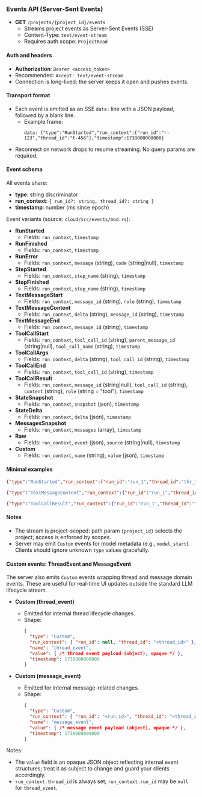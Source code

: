 ### Events API (Server-Sent Events)

- **GET** `/projects/{project_id}/events`
  - Streams project events as Server-Sent Events (SSE)
  - Content-Type: `text/event-stream`
  - Requires auth scope: `ProjectRead`

#### Auth and headers
- **Authorization**: `Bearer <access_token>`
- Recommended: `Accept: text/event-stream`
- Connection is long-lived; the server keeps it open and pushes events.

#### Transport format
- Each event is emitted as an SSE `data:` line with a JSON payload, followed by a blank line.
  - Example frame:
    ```
    data: {"type":"RunStarted","run_context":{"run_id":"r-123","thread_id":"t-456"},"timestamp":1738000000000}

    ```
- Reconnect on network drops to resume streaming. No query params are required.

#### Event schema
All events share:
- **type**: string discriminator
- **run_context**: `{ run_id?: string, thread_id?: string }`
- **timestamp**: number (ms since epoch)

Event variants (source: `cloud/src/events/mod.rs`):

- **RunStarted**
  - Fields: `run_context`, `timestamp`
- **RunFinished**
  - Fields: `run_context`, `timestamp`
- **RunError**
  - Fields: `run_context`, `message` (string), `code` (string|null), `timestamp`
- **StepStarted**
  - Fields: `run_context`, `step_name` (string), `timestamp`
- **StepFinished**
  - Fields: `run_context`, `step_name` (string), `timestamp`
- **TextMessageStart**
  - Fields: `run_context`, `message_id` (string), `role` (string), `timestamp`
- **TextMessageContent**
  - Fields: `run_context`, `delta` (string), `message_id` (string), `timestamp`
- **TextMessageEnd**
  - Fields: `run_context`, `message_id` (string), `timestamp`
- **ToolCallStart**
  - Fields: `run_context`, `tool_call_id` (string), `parent_message_id` (string|null), `tool_call_name` (string), `timestamp`
- **ToolCallArgs**
  - Fields: `run_context`, `delta` (string), `tool_call_id` (string), `timestamp`
- **ToolCallEnd**
  - Fields: `run_context`, `tool_call_id` (string), `timestamp`
- **ToolCallResult**
  - Fields: `run_context`, `message_id` (string|null), `tool_call_id` (string), `content` (string), `role` (string = "tool"), `timestamp`
- **StateSnapshot**
  - Fields: `run_context`, `snapshot` (json), `timestamp`
- **StateDelta**
  - Fields: `run_context`, `delta` (json), `timestamp`
- **MessagesSnapshot**
  - Fields: `run_context`, `messages` (array<json>), `timestamp`
- **Raw**
  - Fields: `run_context`, `event` (json), `source` (string|null), `timestamp`
- **Custom**
  - Fields: `run_context`, `name` (string), `value` (json), `timestamp`

#### Minimal examples

```json
{"type":"RunStarted","run_context":{"run_id":"run_1","thread_id":"thr_1"},"timestamp":1738000000000}
```

```json
{"type":"TextMessageContent","run_context":{"run_id":"run_1","thread_id":"thr_1"},"delta":"hello","message_id":"trace_1","timestamp":1738000000100}
```

```json
{"type":"ToolCallResult","run_context":{"run_id":"run_1","thread_id":"thr_1"},"message_id":"trace_1","tool_call_id":"tool_123","content":"{\"ok\":true}","role":"tool","timestamp":1738000000200}
```

#### Notes
- The stream is project-scoped: path param `{project_id}` selects the project; access is enforced by scopes.
- Server may emit `Custom` events for model metadata (e.g., `model_start`). Clients should ignore unknown `type` values gracefully.

#### Custom events: ThreadEvent and MessageEvent
The server also emits `Custom` events wrapping thread and message domain events. These are useful for real-time UI updates outside the standard LLM lifecycle stream.

- **Custom (thread_event)**
  - Emitted for internal thread lifecycle changes.
  - Shape:
    ```json
    {
      "type": "Custom",
      "run_context": { "run_id": null, "thread_id": "<thread_id>" },
      "name": "thread_event",
      "value": { /* thread event payload (object), opaque */ },
      "timestamp": 1738000000000
    }
    ```

- **Custom (message_event)**
  - Emitted for internal message-related changes.
  - Shape:
    ```json
    {
      "type": "Custom",
      "run_context": { "run_id": "<run_id>", "thread_id": "<thread_id>" },
      "name": "message_event",
      "value": { /* message event payload (object), opaque */ },
      "timestamp": 1738000000000
    }
    ```

Notes:
- The `value` field is an opaque JSON object reflecting internal event structures; treat it as subject to change and guard your clients accordingly.
- `run_context.thread_id` is always set; `run_context.run_id` may be `null` for `thread_event`.

